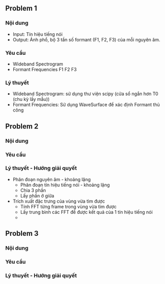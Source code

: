## Problem 1
### Nội dung
- Input: Tín hiệu tiếng nói
- Output: Ảnh phổ, bộ 3 tần số formant (F1, F2, F3) của mỗi nguyên âm.
### Yêu cầu
- Wideband Spectrogram
- Formant Frequencies F1 F2 F3
### Lý thuyết
- Wideband Spectrogram: sử dụng thư viện scipy (cửa sổ ngắn hơn T0 (chu kỳ lấy mẫu))
- Formant Frequencies: Sử dụng WaveSurface để xác định Formant thủ công

## Problem 2
### Nội dung
### Yêu cầu
### Lý thuyết - Hướng giải quyết
- Phân đoạn nguyên âm - khoảng lặng
  - Phân đoạn tín hiệu tiếng nói - khoảng lặng
  - Chia 3 phần
  - Lấy phần ở giữa
- Trích xuất đặc trưng của vùng vừa tìm được
  - Tính FFT từng frame trong vùng vừa tìm được
  - Lấy trung bình các FFT để được kết quả của 1 tín hiệu tiếng nói
  - 

## Problem 3
### Nội dung
### Yêu cầu
### Lý thuyết - Hướng giải quyết